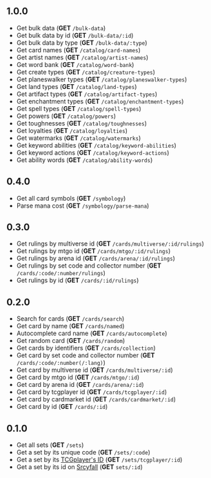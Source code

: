 ## 1.0.0

- Get bulk data (**GET** `/bulk-data`)
- Get bulk data by id (**GET** `/bulk-data/:id`)
- Get bulk data by type (**GET** `/bulk-data/:type`)
- Get card names (**GET** `/catalog/card-names`)
- Get artist names (**GET** `/catalog/artist-names`)
- Get word bank (**GET** `/catalog/word-bank`)
- Get create types (**GET** `/catalog/creature-types`)
- Get planeswalker types (**GET** `/catalog/planeswalker-types`)
- Get land types (**GET** `/catalog/land-types`)
- Get artifact types (**GET** `/catalog/artifact-types`)
- Get enchantment types (**GET** `/catalog/enchantment-types`)
- Get spell types (**GET** `/catalog/spell-types`)
- Get powers (**GET** `/catalog/powers`)
- Get toughnesses (**GET** `/catalog/toughnesses`)
- Get loyalties (**GET** `/catalog/loyalties`)
- Get watermarks (**GET** `/catalog/watermarks`)
- Get keyword abilities (**GET** `/catalog/keyword-abilities`)
- Get keyword actions (**GET** `/catalog/keyword-actions`)
- Get ability words (**GET** `/catalog/ability-words`)

## 0.4.0

- Get all card symbols (**GET** `/symbology`)
- Parse mana cost (**GET** `/symbology/parse-mana`)

## 0.3.0

- Get rulings by multiverse id (**GET** `/cards/multiverse/:id/rulings`)
- Get rulings by mtgo id (**GET** `/cards/mtgo/:id/rulings`)
- Get rulings by arena id (**GET** `/cards/arena/:id/rulings`)
- Get rulings by set code and collector number (**GET** `/cards/:code/:number/rulings`)
- Get rulings by id (**GET** `/cards/:id/rulings`)

## 0.2.0

- Search for cards (**GET** `/cards/search`)
- Get card by name (**GET** `/cards/named`)
- Autocomplete card name (**GET** `/cards/autocomplete`)
- Get random card (**GET** `/cards/random`)
- Get cards by identifiers (**GET** `/cards/collection`)
- Get card by set code and collector number (**GET** `/cards/:code/:number(/:lang)`)
- Get card by multiverse id (**GET** `/cards/multiverse/:id`)
- Get card by mtgo id (**GET** `/cards/mtgo/:id`)
- Get card by arena id (**GET** `/cards/arena/:id`)
- Get card by tcgplayer id (**GET** `/cards/tcgplayer/:id`)
- Get card by cardmarket id (**GET** `/cards/cardmarket/:id`)
- Get card by id (**GET** `/cards/:id`)

## 0.1.0

- Get all sets (**GET** `/sets`)
- Get a set by its unique code (**GET** `/sets/:code`)
- Get a set by its [TCGplayer's ID](https://docs.tcgplayer.com/docs) (**GET** `/sets/tcgplayer/:id`)
- Get a set by its id on [Srcyfall](https://scryfall.com/) (**GET** `sets/:id`)
